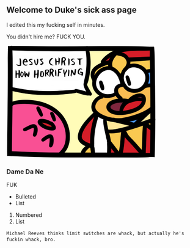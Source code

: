 ## Welcome to Duke's sick ass page

I edited this my fucking self in minutes.

You didn't hire me? FUCK YOU.

![alt text](howHorrifying.png "This is horrifying")

### Dame Da Ne

FUK 

- Bulleted
- List

1. Numbered
2. List

```
Michael Reeves thinks limit switches are whack, but actually he's fuckin whack, bro.
